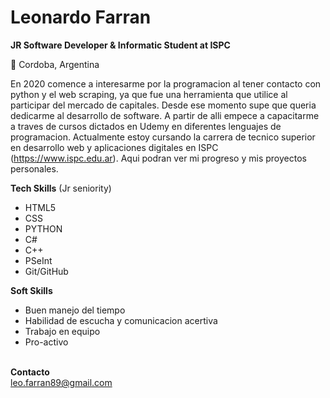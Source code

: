 <H1>Leonardo Farran</H1>

<b>JR Software Developer & Informatic Student at ISPC</b>

📍 Cordoba, Argentina</BR>

En 2020 comence a interesarme por la programacion al tener contacto con python y el web scraping, ya que fue una herramienta que utilice al participar del mercado de capitales. Desde ese momento supe que queria dedicarme al desarrollo de software. A partir de alli empece a capacitarme a traves de cursos dictados en Udemy en diferentes lenguajes de programacion. Actualmente estoy cursando la carrera de tecnico superior en desarrollo web y aplicaciones digitales en ISPC (https://www.ispc.edu.ar).
Aqui podran ver mi progreso y mis proyectos personales.

<b>Tech Skills</b> (Jr seniority)</BR>
<ul>
<li>HTML5</li>
<li>CSS</li>
<li>PYTHON</li>
<li>C#</li>
<li>C++</li>
<li>PSeInt</li>
<li>Git/GitHub</li>
</ul>


<b>Soft Skills</b></BR>
<ul>
<li>Buen manejo del tiempo</li>
<li>Habilidad de escucha y comunicacion acertiva</li>
<li>Trabajo en equipo</li>
<li>Pro-activo</li>
</ul>
</BR>
<b>Contacto</b></BR>
<a href="mailto:leo.farran89@gmail.com">leo.farran89@gmail.com</a>
